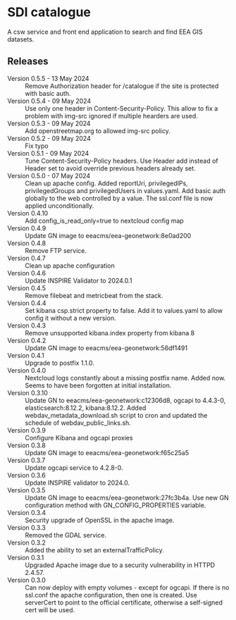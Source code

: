 # SDI catalogue

A csw service and front end application to search and find EEA GIS datasets.

## Releases

<dl>
  <dt>Version 0.5.5 - 13 May 2024</dt>
  <dd>Remove Authorization header for /catalogue if the site is protected with basic auth.</dd>

  <dt>Version 0.5.4 - 09 May 2024</dt>
  <dd>Use only one header in Content-Security-Policy. This allow to fix a problem with img-src ignored if
  multiple hearders are used.</dd>

  <dt>Version 0.5.3 - 09 May 2024</dt>
  <dd>Add openstreetmap.org to allowed img-src policy.</dd>

  <dt>Version 0.5.2 - 09 May 2024</dt>
  <dd>Fix typo</dd>

  <dt>Version 0.5.1 - 09 May 2024</dt>
  <dd>Tune Content-Security-Policy headers. Use Header add instead of Header set to avoid
  override previous headers already set.
  </dd>

  <dt>Version 0.5.0 - 07 May 2024</dt>
  <dd>Clean up apache config.
    Added reportUri, privilegedIPs, privilegedGroups and privilegedUsers in values.yaml.
    Add basic auth globally to the web controlled by a value.
    The ssl.conf file is now applied unconditionally.
  </dd>

  <dt>Version 0.4.10</dt>
  <dd>Add config_is_read_only=true to nextcloud config map</dd>

  <dt>Version 0.4.9</dt>
  <dd>Update GN image to eeacms/eea-geonetwork:8e0ad200</dd>
  
  <dt>Version 0.4.8</dt>
  <dd>Remove FTP service.</dd>

  <dt>Version 0.4.7</dt>
  <dd>Clean up apache configuration</dd>

  <dt>Version 0.4.6</dt>
  <dd>Update INSPIRE Validator to 2024.0.1</dd>

  <dt>Version 0.4.5</dt>
  <dd>Remove filebeat and metricbeat from the stack.</dd>

  <dt>Version 0.4.4</dt>
  <dd>Set kibana csp.strict property to false. Add it to values.yaml to allow config it without a new version.</dd>

  <dt>Version 0.4.3</dt>
  <dd>Remove unsupported kibana.index property from kibana 8</dd>

  <dt>Version 0.4.2</dt>
  <dd>Update GN image to eeacms/eea-geonetwork:56df1491</dd>

  <dt>Version 0.4.1</dt>
  <dd>Upgrade to postfix 1.1.0.</dd>

  <dt>Version 0.4.0</dt>
  <dd>Nextcloud logs constantly about a missing postfix name. Added now.
      Seems to have been forgotten at initial installation.</dd>

  <dt>Version 0.3.10</dt>
  <dd>Update GN to eeacms/eea-geonetwork:c12306d8, ogcapi to 4.4.3-0, elasticsearch:8.12.2, kibana:8.12.2.
  Added webdav_metadata_download.sh script to cron and updated the schedule of webdav_public_links.sh.
  </dd>

  <dt>Version 0.3.9</dt>
  <dd>Configure Kibana and ogcapi proxies</dd>

  <dt>Version 0.3.8</dt>
  <dd>Update GN image to eeacms/eea-geonetwork:f65c25a5</dd>

  <dt>Version 0.3.7</dt>
  <dd>Update ogcapi service to 4.2.8-0.</dd>

  <dt>Version 0.3.6</dt>
  <dd>Update INSPIRE validator to 2024.0.</dd>
  
  <dt>Version 0.3.5</dt>
  <dd>
    Update GN image to eeacms/eea-geonetwork:27fc3b4a.
    Use new GN configuration method with GN_CONFIG_PROPERTIES variable.
  </dd>

  <dt>Version 0.3.4</dt>
  <dd>Security upgrade of OpenSSL in the apache image.</dd>

  <dt>Version 0.3.3</dt>
  <dd>Removed the GDAL service.</dd>

  <dt>Version 0.3.2</dt>
  <dd>Added the ability to set an externalTrafficPolicy.</dd>

  <dt>Version 0.3.1</dt>
  <dd>Upgraded Apache image due to a security vulnerability in HTTPD 2.4.57.</dd>

  <dt>Version 0.3.0</dt>
  <dd>Can now deploy with empty volumes - except for ogcapi.
  If there is no ssl.conf the apache configuration, then one is created.
  Use serverCert to point to the official certificate, otherwise a self-signed cert will be used.</dd>

</dl>

